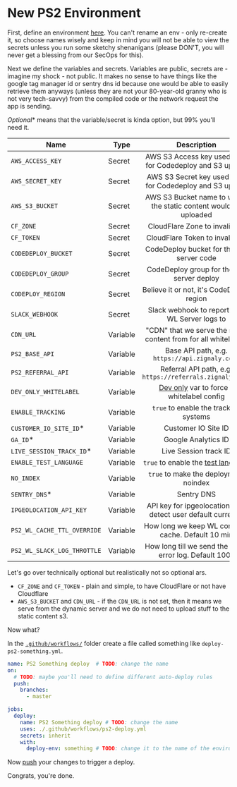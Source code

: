 # New PS2 Environment

First, define an environment [here](https://github.com/zignaly-open/zignaly-neo/settings/environments). You can't rename an env - only re-create it, so choose names wisely and keep in mind you will not be able to view the secrets unless you run some sketchy shenanigans (please DON'T, you will never get a blessing from our SecOps for this).

Next we define the variables and secrets. Variables are public, secrets are - imagine my shock - not public. It makes no sense to have things like the google tag manager id or sentry dns id because one would be able to easily retrieve them anyways (unless they are not your 80-year-old granny who is not very tech-savvy) from the compiled code or the network request the app is sending.

*Optional** means that the variable/secret is kinda option, but 99% you'll need it.


| Name                        | Type     |                           Description                            |     Optional |
|-----------------------------|----------|:----------------------------------------------------------------:|-------------:|
| `AWS_ACCESS_KEY`            | Secret   |     AWS S3 Access key used both for Codedeploy and S3 upload     | **Required** |
| `AWS_SECRET_KEY`            | Secret   |     AWS S3 Secret key used both for Codedeploy and S3 upload     | **Required** |
| `AWS_S3_BUCKET`             | Secret   | AWS S3 Bucket name to which the static content would be uploaded | *Optional*\* |
| `CF_ZONE`                   | Secret   |                  CloudFlare Zone to invalidate                   | *Optional*\* |
| `CF_TOKEN`                  | Secret   |                  CloudFlare Token to invalidate                  | *Optional*\* |
| `CODEDEPLOY_BUCKET`         | Secret   |             CodeDeploy bucket for the WL server code             | **Required** |
| `CODEDEPLOY_GROUP`          | Secret   |            CodeDeploy group for the WL server deploy             | **Required** |
| `CODEPLOY_REGION`           | Secret   |            Believe it or not, it's CodeDeploy region             | **Required** |
| `SLACK_WEBHOOK`             | Secret   |          Slack webhook to report PS2 WL Server logs to           |   *Optional* |
| `CDN_URL`                   | Variable | "CDN" that we serve the static content from for all whitelabels  | *Optional*\* |
| `PS2_BASE_API`              | Variable |          Base API path, e.g. `https://api.zignaly.com/`          | **Required** |
| `PS2_REFERRAL_API`          | Variable |     Referral API path, e.g. `https://referrals.zignaly.com/`     |   *Optional* |
| `DEV_ONLY_WHITELABEL`       | Variable |  [Dev only](../src/whitelabel) var to force a whitelabel config  |   *Dev only* |
| `ENABLE_TRACKING`           | Variable |              `true` to enable the trackign systems               |   *Optional* |
| `CUSTOMER_IO_SITE_ID`*      | Variable |                       Customer IO Site ID                        |   *Optional* |
| `GA_ID`*                    | Variable |                       Google Analytics ID                        |   *Optional* |
| `LIVE_SESSION_TRACK_ID`*    | Variable |                      Live Session track ID                       |   *Optional* |
| `ENABLE_TEST_LANGUAGE`      | Variable |     `true` to enable the [test language](./multilanguage.md)     |   *Optional* |
| `NO_INDEX`                  | Variable |              `true` to make the deployment noindex               |   *Optional* |
| `SENTRY_DNS`*               | Variable |                            Sentry DNS                            |   *Optional* |
| `IPGEOLOCATION_API_KEY`     | Variable |   API key for ipgeolocation.io to detect user default currency   |   *Optional* |
| `PS2_WL_CACHE_TTL_OVERRIDE` | Variable |       How long we keep WL config in cache. Default 10 min        |   *Optional* |
| `PS2_WL_SLACK_LOG_THROTTLE` | Variable |      How long till we send the same error log. Default 100s      |   *Optional* |


Let's go over technically optional but realistically not so optional ars.

* `CF_ZONE` and `CF_TOKEN` - plain and simple, to have CloudFlare or not have Cloudflare
* `AWS_S3_BUCKET` and `CDN_URL` - if the `CDN_URL` is not set, then it means we serve from the dynamic server and we do not need to upload stuff to the static content s3. 


Now what?

In the [`.github/workflows/`](../../.github/workflows) folder create a file called something like `deploy-ps2-something.yml`.

```yml
name: PS2 Something deploy  # TODO: change the name
on:
  # TODO: maybe you'll need to define different auto-deploy rules
  push:
    branches: 
      - master 

jobs:
  deploy:
    name: PS2 Something deploy # TODO: change the name
    uses: ./.github/workflows/ps2-deploy.yml
    secrets: inherit
    with:
      deploy-env: something # TODO: change it to the name of the environment you've just created

```

Now [push](https://youtu.be/X-wub0Q0AGc?si=2S65LQWcY0hrb7Kj&t=1) your changes to trigger a deploy.

Congrats, you're done.
